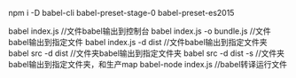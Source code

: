 npm i -D babel-cli babel-preset-stage-0 babel-preset-es2015

babel index.js //文件babel输出到控制台
babel index.js -o bundle.js //文件babel输出到指定文件
babel index.js -d dist //文件babel输出到指定文件夹
babel src -d dist //文件夹babel输出到指定文件夹
babel src -d dist -s //文件夹babel输出到指定文件夹，和生产map
babel-node index.js //babel转译运行文件